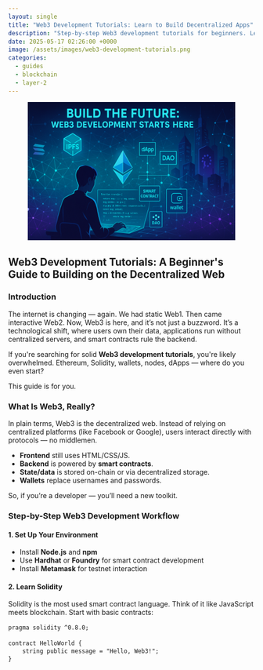 ```yaml
---
layout: single
title: "Web3 Development Tutorials: Learn to Build Decentralized Apps"
description: "Step-by-step Web3 development tutorials for beginners. Learn to build dApps, write smart contracts, and deploy to Ethereum in 2025."
date: 2025-05-17 02:26:00 +0000
image: /assets/images/web3-development-tutorials.png
categories: 
  - guides
  - blockchain
  - layer-2
---
```


<figure style="text-align: center;">
  <img src="/assets/images/web3-development-tutorials.png" alt="Web3 Development Tutorials: Learn to Build Decentralized Apps" width="1024" style="max-width:100%; height:auto;" />
</figure>

## Web3 Development Tutorials: A Beginner's Guide to Building on the Decentralized Web

### Introduction

The internet is changing — again. We had static Web1. Then came interactive Web2. Now, Web3 is here, and it’s not just a buzzword. It’s a technological shift, where users own their data, applications run without centralized servers, and smart contracts rule the backend.

If you're searching for solid **Web3 development tutorials**, you're likely overwhelmed. Ethereum, Solidity, wallets, nodes, dApps — where do you even start?

This guide is for you.

### What Is Web3, Really?

In plain terms, Web3 is the decentralized web. Instead of relying on centralized platforms (like Facebook or Google), users interact directly with protocols — no middlemen.

- **Frontend** still uses HTML/CSS/JS.  
- **Backend** is powered by **smart contracts**.  
- **State/data** is stored on-chain or via decentralized storage.  
- **Wallets** replace usernames and passwords.

So, if you’re a developer — you’ll need a new toolkit.

### Step-by-Step Web3 Development Workflow

#### 1. Set Up Your Environment

- Install **Node.js** and **npm**  
- Use **Hardhat** or **Foundry** for smart contract development  
- Install **Metamask** for testnet interaction

#### 2. Learn Solidity

Solidity is the most used smart contract language. Think of it like JavaScript meets blockchain. Start with basic contracts:

```solidity
pragma solidity ^0.8.0;

contract HelloWorld {
    string public message = "Hello, Web3!";
}
